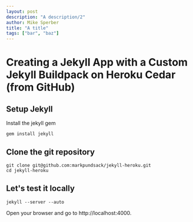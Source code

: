 ```yaml
---
layout: post
description: "A description/2"
author: Mike Sperber
title: "A title"
tags: ["bar", "baz"]
---
```


Creating a Jekyll App with a Custom Jekyll Buildpack on Heroku Cedar (from GitHub)
===

Setup Jekyll
---

Install the jekyll gem

    gem install jekyll

Clone the git repository
---

    git clone git@github.com:markpundsack/jekyll-heroku.git
    cd jekyll-heroku
    
Let's test it locally
---

    jekyll --server --auto

Open your browser and go to http://localhost:4000.
